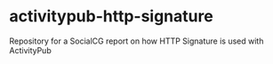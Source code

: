 # activitypub-http-signature
Repository for a SocialCG report on how HTTP Signature is used with ActivityPub
